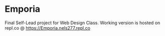 # Emporia
Final Self-Lead project for Web Design Class.
Working version is hosted on repl.co @ https://Emporia.nels277.repl.co
